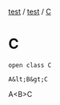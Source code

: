 [test](test/index) / [test](test/test/index) / [C](test/test/-c)


# C

`open class C`


`A&lt;B&gt;C`

 
A&lt;B&gt;C

 



